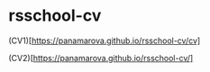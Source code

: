 # rsschool-cv

(CV1)[https://panamarova.github.io/rsschool-cv/cv]

(CV2)[https://panamarova.github.io/rsschool-cv/]
